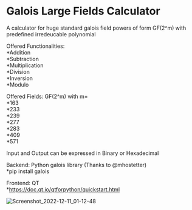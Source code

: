 # Galois Large Fields Calculator  
  
A calculator for huge standard galois field powers of form GF(2^m) with predefined irredeucable polynomial 

Offered Functionalities:  
*Addition  
*Subtraction  
*Multiplication  
*Division  
*Inversion  
*Modulo  

Offered Fields: GF(2^m) with m=  
*163  
*233  
*239  
*277  
*283  
*409  
*571  
  
Input and Output can be expressed in Binary or Hexadecimal  
  
Backend: Python galois library (Thanks to @mhostetter)  
*pip install galois  
  
Frontend: QT  
*https://doc.qt.io/qtforpython/quickstart.html  

![Screenshot_2022-12-11_01-12-48](https://user-images.githubusercontent.com/53318196/206879730-59e147bd-ae23-49f7-a32e-ebd8a542459b.jpg)

